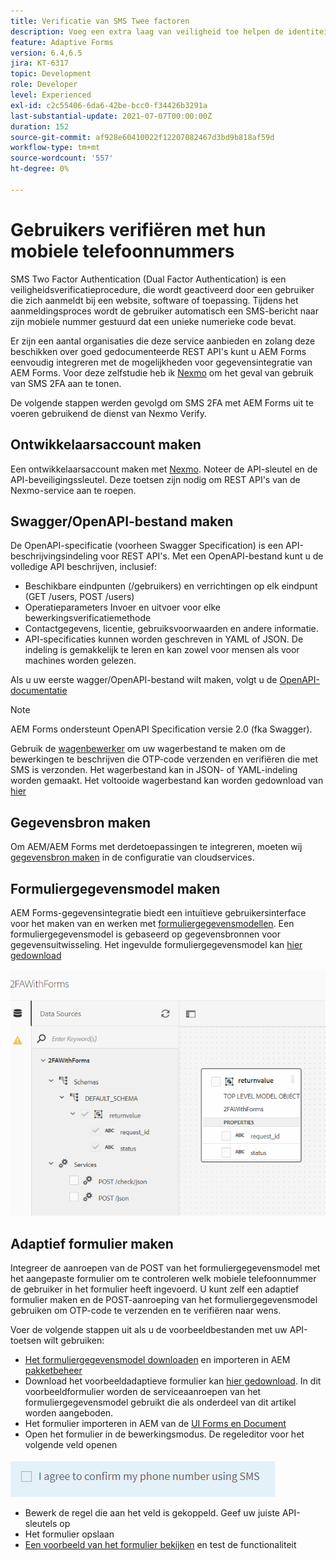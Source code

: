 ```yaml
---
title: Verificatie van SMS Twee factoren
description: Voeg een extra laag van veiligheid toe helpen de identiteit van een gebruiker bevestigen wanneer zij bepaalde activiteiten willen uitvoeren
feature: Adaptive Forms
version: 6.4,6.5
jira: KT-6317
topic: Development
role: Developer
level: Experienced
exl-id: c2c55406-6da6-42be-bcc0-f34426b3291a
last-substantial-update: 2021-07-07T00:00:00Z
duration: 152
source-git-commit: af928e60410022f12207082467d3bd9b818af59d
workflow-type: tm+mt
source-wordcount: '557'
ht-degree: 0%

---
```


# Gebruikers verifiëren met hun mobiele telefoonnummers

SMS Two Factor Authentication (Dual Factor Authentication) is een veiligheidsverificatieprocedure, die wordt geactiveerd door een gebruiker die zich aanmeldt bij een website, software of toepassing. Tijdens het aanmeldingsproces wordt de gebruiker automatisch een SMS-bericht naar zijn mobiele nummer gestuurd dat een unieke numerieke code bevat.

Er zijn een aantal organisaties die deze service aanbieden en zolang deze beschikken over goed gedocumenteerde REST API&#39;s kunt u AEM Forms eenvoudig integreren met de mogelijkheden voor gegevensintegratie van AEM Forms. Voor deze zelfstudie heb ik [Nexmo](https://developer.nexmo.com/verify/overview) om het geval van gebruik van SMS 2FA aan te tonen.

De volgende stappen werden gevolgd om SMS 2FA met AEM Forms uit te voeren gebruikend de dienst van Nexmo Verify.

## Ontwikkelaarsaccount maken

Een ontwikkelaarsaccount maken met [Nexmo](https://dashboard.nexmo.com/sign-in). Noteer de API-sleutel en de API-beveiligingssleutel. Deze toetsen zijn nodig om REST API&#39;s van de Nexmo-service aan te roepen.

## Swagger/OpenAPI-bestand maken

De OpenAPI-specificatie (voorheen Swagger Specification) is een API-beschrijvingsindeling voor REST API&#39;s. Met een OpenAPI-bestand kunt u de volledige API beschrijven, inclusief:

* Beschikbare eindpunten (/gebruikers) en verrichtingen op elk eindpunt (GET /users, POST /users)
* Operatieparameters Invoer en uitvoer voor elke bewerkingsverificatiemethode
* Contactgegevens, licentie, gebruiksvoorwaarden en andere informatie.
* API-specificaties kunnen worden geschreven in YAML of JSON. De indeling is gemakkelijk te leren en kan zowel voor mensen als voor machines worden gelezen.

Als u uw eerste wagger/OpenAPI-bestand wilt maken, volgt u de [OpenAPI-documentatie](https://swagger.io/docs/specification/2-0/basic-structure/)

>[!NOTE]
> AEM Forms ondersteunt OpenAPI Specification versie 2.0 (fka Swagger).

Gebruik de [wagenbewerker](https://editor.swagger.io/) om uw wagerbestand te maken om de bewerkingen te beschrijven die OTP-code verzenden en verifiëren die met SMS is verzonden. Het wagerbestand kan in JSON- of YAML-indeling worden gemaakt. Het voltooide wagerbestand kan worden gedownload van [hier](assets/two-factore-authentication-swagger.zip)

## Gegevensbron maken

Om AEM/AEM Forms met derdetoepassingen te integreren, moeten wij [gegevensbron maken](https://experienceleague.adobe.com/docs/experience-manager-learn/forms/ic-web-channel-tutorial/parttwo.html) in de configuratie van cloudservices.

## Formuliergegevensmodel maken

AEM Forms-gegevensintegratie biedt een intuïtieve gebruikersinterface voor het maken van en werken met [formuliergegevensmodellen](https://experienceleague.adobe.com/docs/experience-manager-65/forms/form-data-model/create-form-data-models.html). Een formuliergegevensmodel is gebaseerd op gegevensbronnen voor gegevensuitwisseling.
Het ingevulde formuliergegevensmodel kan [hier gedownload](assets/sms-2fa-fdm.zip)

![fdm](assets/2FA-fdm.PNG)

## Adaptief formulier maken

Integreer de aanroepen van de POST van het formuliergegevensmodel met het aangepaste formulier om te controleren welk mobiele telefoonnummer de gebruiker in het formulier heeft ingevoerd. U kunt zelf een adaptief formulier maken en de POST-aanroeping van het formuliergegevensmodel gebruiken om OTP-code te verzenden en te verifiëren naar wens.

Voer de volgende stappen uit als u de voorbeeldbestanden met uw API-toetsen wilt gebruiken:

* [Het formuliergegevensmodel downloaden](assets/sms-2fa-fdm.zip) en importeren in AEM [pakketbeheer](http://localhost:4502/crx/packmgr/index.jsp)
* Download het voorbeeldadaptieve formulier kan [hier gedownload](assets/sms-2fa-verification-af.zip). In dit voorbeeldformulier worden de serviceaanroepen van het formuliergegevensmodel gebruikt die als onderdeel van dit artikel worden aangeboden.
* Het formulier importeren in AEM van de [UI Forms en Document](http://localhost:4502/aem/forms.html/content/dam/formsanddocuments)
* Open het formulier in de bewerkingsmodus. De regeleditor voor het volgende veld openen

![sms-send](assets/check-sms.PNG)

* Bewerk de regel die aan het veld is gekoppeld. Geef uw juiste API-sleutels op
* Het formulier opslaan
* [Een voorbeeld van het formulier bekijken](http://localhost:4502/content/dam/formsanddocuments/sms-2fa-verification/jcr:content?wcmmode=disabled) en test de functionaliteit
